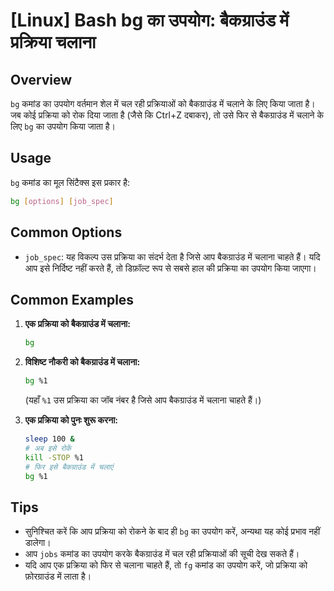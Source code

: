 # [Linux] Bash bg का उपयोग: बैकग्राउंड में प्रक्रिया चलाना

## Overview
`bg` कमांड का उपयोग वर्तमान शेल में चल रही प्रक्रियाओं को बैकग्राउंड में चलाने के लिए किया जाता है। जब कोई प्रक्रिया को रोक दिया जाता है (जैसे कि Ctrl+Z दबाकर), तो उसे फिर से बैकग्राउंड में चलाने के लिए `bg` का उपयोग किया जाता है।

## Usage
`bg` कमांड का मूल सिंटैक्स इस प्रकार है:

```bash
bg [options] [job_spec]
```

## Common Options
- `job_spec`: यह विकल्प उस प्रक्रिया का संदर्भ देता है जिसे आप बैकग्राउंड में चलाना चाहते हैं। यदि आप इसे निर्दिष्ट नहीं करते हैं, तो डिफ़ॉल्ट रूप से सबसे हाल की प्रक्रिया का उपयोग किया जाएगा।

## Common Examples

1. **एक प्रक्रिया को बैकग्राउंड में चलाना:**
   ```bash
   bg
   ```

2. **विशिष्ट नौकरी को बैकग्राउंड में चलाना:**
   ```bash
   bg %1
   ```
   (यहाँ `%1` उस प्रक्रिया का जॉब नंबर है जिसे आप बैकग्राउंड में चलाना चाहते हैं।)

3. **एक प्रक्रिया को पुनः शुरू करना:**
   ```bash
   sleep 100 &
   # अब इसे रोकें
   kill -STOP %1
   # फिर इसे बैकग्राउंड में चलाएं
   bg %1
   ```

## Tips
- सुनिश्चित करें कि आप प्रक्रिया को रोकने के बाद ही `bg` का उपयोग करें, अन्यथा यह कोई प्रभाव नहीं डालेगा।
- आप `jobs` कमांड का उपयोग करके बैकग्राउंड में चल रही प्रक्रियाओं की सूची देख सकते हैं।
- यदि आप एक प्रक्रिया को फिर से चलाना चाहते हैं, तो `fg` कमांड का उपयोग करें, जो प्रक्रिया को फ़ोरग्राउंड में लाता है।